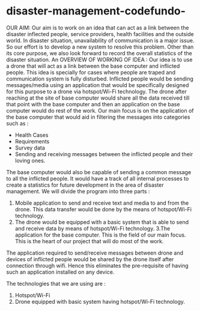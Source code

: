 # disaster-management-codefundo-
OUR AIM: Our aim is to work on an idea that can act as a link between the disaster inflected people, service providers, health facilities and the outside world.
In disaster situation, unavailability of communication is a major issue. So our effort is to develop a new system to resolve this problem. Other than its core purpose, we also look forward to record the overall statistics of the disaster situation. 
An OVERVIEW OF WORKING OF IDEA : Our idea is to use a drone that will act as a link between the base computer and inflicted people. This idea is specially for cases where people are traped and communication system is fully disturbed. Inflicted people would be sending messages/media using an application that would be specifically designed for this purpose to a drone via hotspot/Wi-Fi technology. The drone after reaching at the site of base computer would share all the data received till that point with the base computer and then an application on the base computer would do rest of the work.
Our main focus is on the application of the base computer that would aid in filtering the messages into categories such as :
- Health Cases
- Requirements
- Survey data
- Sending and receiving messages between the inflicted people and their loving ones.

The base computer would also be capable of sending a common message to all the inflicted people. It would have a track of all internal processes to create a statistics for future development in the area of disaster management.
We will divide the program into three parts :
1. Mobile application to send and receive text and media to and from the drone. This data transfer would be done by the means of hotspot/Wi-Fi technology.
2. The drone would be equipped with a basic system that is able to send and receive data by means of hotspot/Wi-Fi technology.
3.The application for the base computer. This is the field of our main focus. This is the heart of our project that will do most of the work.  

The application required to send/receive messages between drone and devices of inflicted people would be shared by the drone itself after connection through wifi. Hence this eliminates the pre-requisite of having such an application installed on any device.

The technologies that we are using are :
1. Hotspot/Wi-Fi
2. Drone equipped with basic system having hotspot/Wi-Fi technology.
  
